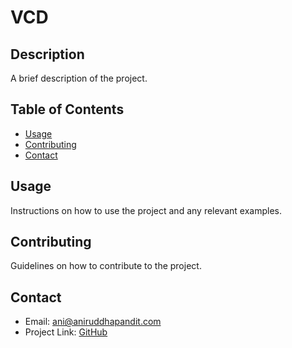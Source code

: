 # VCD

## Description

A brief description of the project.

## Table of Contents

- [Usage](#usage)
- [Contributing](#contributing)
- [Contact](#contact)

## Usage

Instructions on how to use the project and any relevant examples.

## Contributing

Guidelines on how to contribute to the project.

## Contact

- Email: ani@aniruddhapandit.com
- Project Link: [GitHub](https://github.com/aniruddha2007/VCD/)

